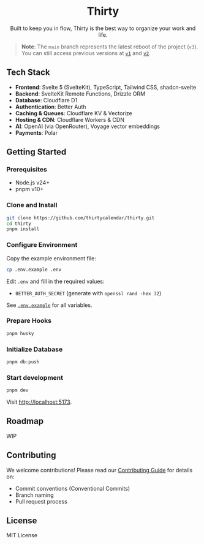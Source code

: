 <div align="center">

# Thirty

Built to keep you in flow, Thirty is the best way to organize your work and life.

</div>

> **Note**: The `main` branch represents the latest reboot of the project (`v3`).
> You can still access previous versions at [`v1`](https://github.com/thirtycalendar/thirty/tree/v1/) and [`v2`](https://github.com/thirtycalendar/thirty/tree/v2/).

## Tech Stack

- **Frontend**: Svelte 5 (SvelteKit), TypeScript, Tailwind CSS, shadcn-svelte
- **Backend**: SvelteKit Remote Functions, Drizzle ORM
- **Database**: Cloudflare D1
- **Authentication**: Better Auth
- **Caching & Queues**: Cloudflare KV & Vectorize
- **Hosting & CDN**: Cloudflare Workers & CDN
- **AI**: OpenAI (via OpenRouter), Voyage vector embeddings
- **Payments**: Polar

## Getting Started

### Prerequisites

- Node.js v24+
- pnpm v10+

### Clone and Install

```bash
git clone https://github.com/thirtycalendar/thirty.git
cd thirty
pnpm install
```

### Configure Environment

Copy the example environment file:

```bash
cp .env.example .env
```

Edit `.env` and fill in the required values:

- `BETTER_AUTH_SECRET` (generate with `openssl rand -hex 32`)

See [`.env.example`](./.env.example) for all variables.

### Prepare Hooks

```bash
pnpm husky
```

### Initialize Database

```bash
pnpm db:push
```

### Start development

```bash
pnpm dev
```

Visit [http://localhost:5173](http://localhost:5173).

## Roadmap

WIP

## Contributing

We welcome contributions! Please read our [Contributing Guide](./CONTRIBUTING.md) for details on:

- Commit conventions (Conventional Commits)
- Branch naming
- Pull request process

## License

MIT License
